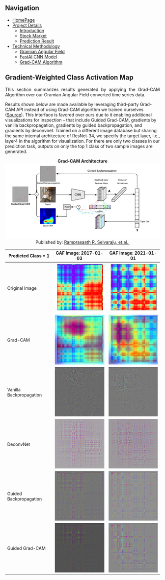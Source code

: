 ## Navigation 
- <a href = "https://connielee99.github.io/Explainable-AI-in-Finance">HomePage</a>
- <a href = "https://connielee99.github.io/Explainable-AI-in-Finance/abstract">Project Details</a>
  - <a href = "https://connielee99.github.io/Explainable-AI-in-Finance/introduction">Introduction</a>
  - <a href = "https://connielee99.github.io/Explainable-AI-in-Finance/stockmarket">Stock Market</a>
  - <a href = "https://connielee99.github.io/Explainable-AI-in-Finance/result">Prediction Result</a>
- <a href = "https://connielee99.github.io/Explainable-AI-in-Finance/methodology">Technical Methodology</a>
	- <a href = "https://connielee99.github.io/Explainable-AI-in-Finance/gaf">Gramian Angular Field</a> 
	- <a href = "https://connielee99.github.io/Explainable-AI-in-Finance/fastai">FastAI CNN Model</a>
	- <a href = "https://connielee99.github.io/Explainable-AI-in-Finance/gradcam">Grad-CAM Algorithm</a>

## Gradient-Weighted Class Activation Map

<p align='justify'>
This section summarizes results generated by applying the Grad-CAM Algorithm over our Gramian Angular Field converted time series data. <br>

Results shown below are made available by leveraging third-party Grad-CAM API instead of using Grad-CAM algorithm we trained ourselves (<a href = https://github.com/kazuto1011/grad-cam-pytorch#demo-1>Source</a>). This interface is favored over ours due to it enabling additional visualizations for inspection – that include Guided Grad-CAM, gradients by vanilla backpropagation, gradients by guided backpropagation, and gradients by deconvnet. Trained on a different image database but sharing the same internal architecture of ResNet-34, we specify the target layer, i.e., layer4 in the algorithm for visualization. For there are only two classes in our prediction task, outputs on only the top 1 class of two sample images are generated.<br>
</p>

<p align="center"> 
	<b>Grad-CAM Architecture</b><br>
  <img src="img/gradcamalg.png" alt="gradcamalg">
  <br>Published by: <a href="https://arxiv.org/abs/1610.02391">Ramprasaath R. Selvaraju, et.al.,</a>
</p>

| Predicted Class = 1 | GAF Image: 2017-01-03 | GAF Image: 2021-01-01 |
| --- | --- | --- |
| Original Image | <img src="img/test_imgs/2017-01-03.png" alt="test1" width=250> | <img src="img/test_imgs/2021-01-01.png" alt="test2" width=250> |
| Grad-CAM | <img src="img/class1_layer4_2017-01-03/0-resnet34-gradcam-layer4-oscilloscope.png" alt="test11" width=250> | <img src="img/class1_layer4_2021-01-01/0-resnet34-gradcam-layer4-digital_clock.png" alt="test21" width=250> |
| Vanilla Backpropagation | <img src="img/class1_layer4_2017-01-03/0-resnet34-vanilla-oscilloscope.png" alt="test12" width=250> | <img src="img/class1_layer4_2021-01-01/0-resnet34-vanilla-digital_clock.png" alt="test22" width=250> |
| DeconvNet | <img src="img/class1_layer4_2017-01-03/0-resnet34-deconvnet-oscilloscope.png" alt="test13" width=250> | <img src="img/class1_layer4_2021-01-01/0-resnet34-deconvnet-digital_clock.png" alt="test23" width=250> |
| Guided Backpropagation | <img src="img/class1_layer4_2017-01-03/0-resnet34-guided-oscilloscope.png" alt="test14" width=250> | <img src="img/class1_layer4_2021-01-01/0-resnet34-guided-digital_clock.png" alt="test24" width=250> |
| Guided Grad-CAM | <img src="img/class1_layer4_2017-01-03/0-resnet34-guided_gradcam-layer4-oscilloscope.png" alt="test15" width=250> | <img src="img/class1_layer4_2021-01-01/0-resnet34-guided_gradcam-layer4-digital_clock.png" alt="test25" width=250> |

